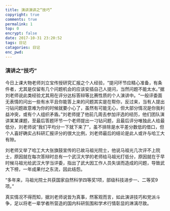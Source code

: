 ```yaml
---
title: 演讲演讲之“技巧”
copyright: true
comments: true
permalink: 1
top: 0
encrypt: false
date: 2017-10-31 23:20:52
tags: 日记
catagories: 日记
enc_pwd:
---
```

### 演讲之“技巧”

今日上课大物老师刘立宝传授研究汇报之个人经验，“提问环节应精心准备，有条件者，尤其是仅留有几个问题机会的应该安插自己人提问，当然问题不能太水。”据刘老师说此类经验尤其用在评分达标答辩等比赛性质的个人演讲中。“一般评委面无表情的问出一些有水平且你能答上来的问题其实是在帮你，反过来，当有人提出刁钻问题故意难为你的时候就要小心了，虽然有可能无心，但大部分情况是你我利益冲突，或有个人组织矛盾。”刘老师提了他前几周去参加评选的经历，他们团队演讲某某课题，至最后答题环节一个老师提出一刁钻问题，且最后评分唯独此人给最低分，刘老师说“我们平均分一下就下来了”，虽不排除是水平差分数低的借口，但个人喜好确实占科研汇报评分的很大比例，刘老师最后的结论是此人或许与哈工大有隙。

刘老师又举了哈工大大张旗鼓宣传的已故马祖光院士，他说马祖光几次评不上院士，原因就在每次答辩时总有一个武汉大学的老师给马祖光打低分，原因就在于早时候马祖光给武汉大学当评委，指出了武大因工作人员失误而造成的问题，导致武大下榜，一年成果付之东流，因此结怨。

“多年来，马祖光院士共获国家自然科学四等奖1项，部级科技进步一、二等奖9项。”

真实情况不得而知，据刘老师说皆为真事，然客观而言，如此演讲技巧和党派斗争，足以将老一辈学者所营造的国内科研氛围和学术行情彰显的淋漓尽致。


